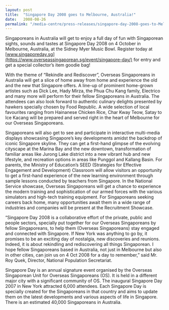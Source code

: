 ```yaml
---
layout: post
title:  "Singapore Day 2008 goes to Melbourne, Australia!"
date:   2008-08-26
permalink: "/media-centre/press-releases/singapore-day-2008-goes-to-Melbourne-Australia!"
---
```



Singaporeans in Australia will get to enjoy a full day of fun with Singaporean sights, sounds and tastes at Singapore Day 2008 on 4 October in Melbourne, Australia, at the Sidney Myer Music Bowl. Register today at [www.singaporeday.sg](https://www.overseassingaporean.sg/event/singapore-day/) for entry and get a special collector’s item goodie bag!

With the theme of “Rekindle and Rediscover”, Overseas Singaporeans in Australia will get a slice of home away from home and experience the old and the new that Singapore offers. A line-up of prominent home-grown artistes such as Dick Lee, Hady Mirza, the Phua Chu Kang family, Electrico and many more will perform for their fellow Singaporeans in Australia. The attendees can also look forward to authentic culinary delights presented by hawkers specially chosen by Food Republic. A wide selection of local favourites ranging from Hainanese Chicken Rice, Char Kway Teow, Satay to Ice Kacang will be prepared and served right in the heart of Melbourne for our Overseas Singaporeans.

Singaporeans will also get to see and participate in interactive multi-media displays showcasing Singapore’s key developments amidst the backdrop of iconic Singapore skyline. They can get a first-hand glimpse of the evolving cityscape at the Marina Bay and the new downtown, transformation of familiar areas like Jurong Lake district into a new vibrant hub and new lifestyle, and recreation options in areas like Punggol and Kallang Basin. For parents, the Ministry of Education’s SEED (Strategies for Effective Engagement and Development) Classroom will allow visitors an opportunity to get a first-hand experience of the new learning environment through sample lessons conducted by teachers from Singapore. In the National Service showcase, Overseas Singaporeans will get a chance to experience the modern training and sophistication of our armed forces with the various simulators and high-tech training equipment. For Singaporeans seeking careers back home, many opportunities await them in a wide range of industries and companies will be present at the Recruitment Showcase.

“Singapore Day 2008 is a collaborative effort of the private, public and people sectors, specially put together for our Overseas Singaporeans by fellow Singaporeans, to help them (Overseas Singaporeans) stay engaged and connected with Singapore. If New York was anything to go by, it promises to be an exciting day of nostalgia, new discoveries and reunions. Indeed, it is about rekindling and rediscovering all things Singaporean. I hope fellow Singaporeans based in Australia, not just in Melbourne but also in other cities, can join us on 4 Oct 2008 for a day to remember,” said Mr. Roy Quek, Director, National Population Secretariat.

Singapore Day is an annual signature event organised by the Overseas Singaporean Unit for Overseas Singaporeans (OS). It is held in a different major city with a significant community of OS. The inaugural Singapore Day 2007 in New York attracted 6,000 attendees. Each Singapore Day is specially created for the Singaporeans in that country and aims to update them on the latest developments and various aspects of life in Singapore. There is an estimated 40,000 Singaporeans in Australia.
